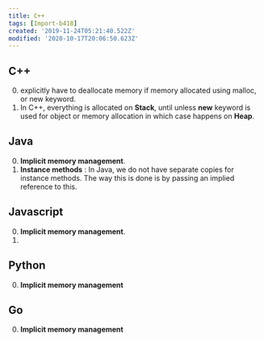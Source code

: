 ```yaml
---
title: C++
tags: [Import-b418]
created: '2019-11-24T05:21:40.522Z'
modified: '2020-10-17T20:06:50.623Z'
---
```


## C++
0. explicitly have to deallocate memory if memory allocated using malloc, or new keyword.
1. In C++, everything is allocated on **Stack**, until unless **new** keyword is used for object or memory allocation in which case happens on **Heap**.



## Java
0. **Implicit memory management**.
1. **Instance methods** : In Java, we do not have separate copies for instance methods. The way this is done is by passing an implied reference to this.


## Javascript
0. **Implicit memory management**.
1.


## Python
0. **Implicit memory management**



## Go
0. **Implicit memory management**
